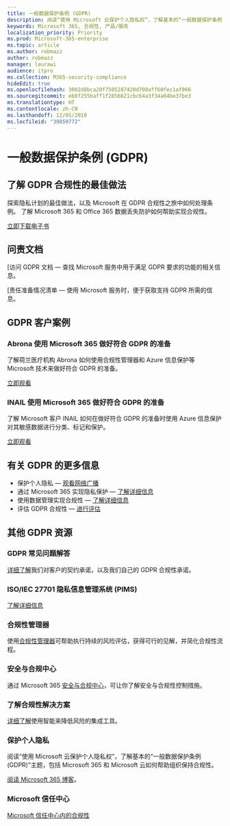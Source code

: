 ```yaml
---
title: 一般数据保护条例 (GDPR)
description: 阅读“使用 Microsoft 云保护个人隐私权”，了解基本的“一般数据保护条例 (GDPR)”主题，包括 Microsoft 365 和 Microsoft 云如何帮助组织保持合规性。
keywords: Microsoft 365, 合规性, 产品/服务
localization_priority: Priority
ms.prod: Microsoft-365-enterprise
ms.topic: article
ms.author: robmazz
author: robmazz
manager: laurawi
audience: itpro
ms.collection: M365-security-compliance
hideEdit: true
ms.openlocfilehash: 3002d8bca20f7505287420d700aff60fec1af966
ms.sourcegitcommit: eb0f255baff1f2856621cbc64a3f34a04be37be3
ms.translationtype: HT
ms.contentlocale: zh-CN
ms.lasthandoff: 12/05/2019
ms.locfileid: "39859772"
---
```

# <a name="general-data-protection-regulation-gdpr"></a>一般数据保护条例 (GDPR)

## <a name="learn-about-gdpr-compliance-best-practices"></a>了解 GDPR 合规性的最佳做法

探索隐私计划的最佳做法，以及 Microsoft 在 GDPR 合规性之旅中如何处理条例。 了解 Microsoft 365 和 Office 365 数据丢失防护如何帮助实现合规性。

[立即下载电子书](https://go.microsoft.com/fwlink/p/?linkid=2048383)

## <a name="accountability-documentation"></a>问责文档

[访问 GDPR 文档 — 查找 Microsoft 服务中用于满足 GDPR 要求的功能的相关信息。

[责任准备情况清单 — 使用 Microsoft 服务时，便于获取支持 GDPR 所需的信息。

## <a name="gdpr-customer-stories"></a>GDPR 客户案例

### <a name="abrona-prepares-for-gdpr-with-microsoft-365"></a>Abrona 使用 Microsoft 365 做好符合 GDPR 的准备

了解荷兰医疗机构 Abrona 如何使用合规性管理器和 Azure 信息保护等 Microsoft 技术来做好符合 GDPR 的准备。

[立即观看](https://go.microsoft.com/fwlink/p/?linkid=2048705)

### <a name="inail-prepares-for-gdpr-with-microsoft-365"></a>INAIL 使用 Microsoft 365 做好符合 GDPR 的准备

了解 Microsoft 客户 INAIL 如何在做好符合 GDPR 的准备时使用 Azure 信息保护对其敏感数据进行分类、标记和保护。

[立即观看](https://go.microsoft.com/fwlink/p/?linkid=2048894)

## <a name="more-information-on-gdpr"></a>有关 GDPR 的更多信息

- 保护个人隐私 — [观看网络广播](https://go.microsoft.com/fwlink/p/?linkid=2048711)
- 通过 Microsoft 365 实现隐私保护 — [了解详细信息](https://go.microsoft.com/fwlink/p/?linkid=2048712)
- 使用数据管理实现合规性 — [了解详细信息](https://go.microsoft.com/fwlink/p/?linkid=2052751)
- 评估 GDPR 合规性 — [进行评估](https://go.microsoft.com/fwlink/?linkid=2048712)

## <a name="additional-gdpr-resources"></a>其他 GDPR 资源

### <a name="gdpr-faq"></a>GDPR 常见问题解答

[详细了解](https://www.microsoft.com/trust-center/privacy/gdpr-faqs)我们对客户的契约承诺，以及我们自己的 GDPR 合规性承诺。

### <a name="isoiec-27701-privacy-information-management-system-pims"></a>ISO/IEC 27701 隐私信息管理系统 (PIMS)

[了解详细信息](offering-iso-27701.md)

### <a name="compliance-manager"></a>合规性管理器

使用[合规性管理器](https://go.microsoft.com/fwlink/p/?linkid=2048390)可帮助执行持续的风险评估，获得可行的见解，并简化合规性流程。

### <a name="security-and-compliance-center"></a>安全与合规中心

通过 Microsoft 365 [安全与合规中心](https://docs.microsoft.com/microsoft-365/security/office-365-security/microsoft-security-and-compliance)，可让你了解安全与合规性控制措施。

### <a name="discover-compliance-solutions"></a>了解合规性解决方案

[详细了解](https://products.office.com/business/security-and-compliance/compliance-solutions)使用智能来降低风险的集成工具。

### <a name="safeguard-individual-privacy"></a>保护个人隐私

阅读“使用 Microsoft 云保护个人隐私权”，了解基本的“一般数据保护条例 (GDPR)”主题，包括 Microsoft 365 和 Microsoft 云如何帮助组织保持合规性。

[阅读 Microsoft 365 博客](https://go.microsoft.com/fwlink/p/?linkid=2048733)。

### <a name="microsoft-trust-center"></a>Microsoft 信任中心

[Microsoft 信任中心内的合规性](https://www.microsoft.com/trust-center/compliance/compliance-overview)
